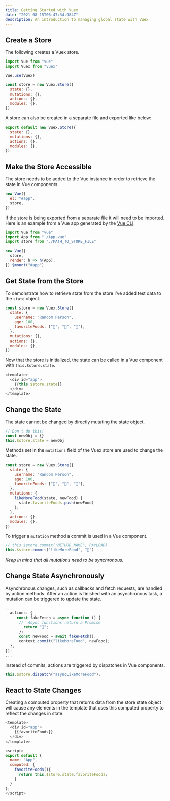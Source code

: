 ```yaml
---
title: Getting Started with Vuex
date: "2021-08-15T06:47:34.984Z"
description: An introduction to managing global state with Vuex
---
```


## Create a Store

The following creates a Vuex store.

```javascript
import Vue from "vue"
import Vuex from "vuex"

Vue.use(Vuex)

const store = new Vuex.Store({
  state: {},
  mutations: {},
  actions: {},
  modules: {},
})
```

A store can also be created in a separate file and exported like below:

```javascript
export default new Vuex.Store({
  state: {},
  mutations: {},
  actions: {},
  modules: {},
})
```

## Make the Store Accessible

The store needs to be added to the Vue instance in order to retrieve the state in Vue components.

```javascript
new Vue({
  el: "#app",
  store,
})
```

If the store is being exported from a separate file it will need to be imported. Here is an example from a Vue app generated by the [Vue CLI]("https://cli.vuejs.org/").

```javascript
import Vue from "vue"
import App from "./App.vue"
import store from "./PATH_TO_STORE_FILE"

new Vue({
  store,
  render: h => h(App),
}).$mount("#app")
```

## Get State from the Store

To demonstrate how to retrieve state from the store I've added test data to the `state` object.

```javascript
const store = new Vuex.Store({
  state: {
    username: "Random Person",
    age: 100,
    favoriteFoods: ["🌮", "🍤", "🍦"],
  },
  mutations: {},
  actions: {},
  modules: {},
})
```

Now that the store is initialized, the state can be called in a Vue component with `this.$store.state`.

```javascript
<template>
  <div id="app">
    {{this.$store.state}}
  </div>
</template>
```

## Change the State

The state cannot be changed by directly mutating the state object.

```javascript
// Don't do this!
const newObj = {}
this.$store.state = newObj
```

Methods set in the `mutations` field of the Vuex store are used to change the state.

```javascript
const store = new Vuex.Store({
  state: {
    username: "Random Person",
    age: 100,
    favoriteFoods: ["🌮", "🍤", "🍦"],
  },
  mutations: {
    likeMoreFood(state, newFood) {
      state.favoriteFoods.push(newFood)
    },
  },
  actions: {},
  modules: {},
})
```

To trigger a `mutation` method a commit is used in a Vue component.

```javascript
// this.$store.commit("METHOD_NAME", PAYLOAD)
this.$store.commit("likeMoreFood", "🍕")
```

_Keep in mind that all mutations need to be synchronous._

## Change State Asynchronously

Asynchronous changes, such as callbacks and fetch requests, are handled by action methods. After an action is finished with an asynchronous task, a mutation can be triggered to update the state.  

```javascript
...
  actions: {
     const fakeFetch = async function () {
      //  Async functions return a Promise
        return "🌯";
      };
      const newFood = await fakeFetch();
      context.commit("likeMoreFood", newFood);
  },
});
...
```

Instead of commits, actions are triggered by dispatches in Vue components.

```javascript
this.$store.dispatch("asyncLikeMoreFood");
```

## React to State Changes

Creating a computed property that returns data from the store state object will cause any elements in the template that uses this computed property to reflect the changes in state.

```javascript
<template>
  <div id="app">
    {{favoriteFoods}}
  </div>
</template>

<script>
export default {
  name: "App",
  computed: {
    favoriteFoods(){
      return this.$store.state.favoriteFoods;
    }
  }
};
</script>
```
